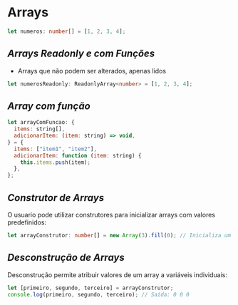 # **Arrays**

```typescript
let numeros: number[] = [1, 2, 3, 4];
```

## **_Arrays Readonly e com Funções_**

- Arrays que não podem ser alterados, apenas lidos

```typescript
let numerosReadonly: ReadonlyArray<number> = [1, 2, 3, 4];
```

## **_Array com função_**

```javascript
let arrayComFuncao: {
  items: string[],
  adicionarItem: (item: string) => void,
} = {
  items: ["item1", "item2"],
  adicionarItem: function (item: string) {
    this.items.push(item);
  },
};
```

## **_Construtor de Arrays_**

O usuario pode utilizar construtores para inicializar arrays com valores predefinidos:

```typescript
let arrayConstrutor: number[] = new Array(3).fill(0); // Inicializa um array com três elementos, todos iguais a 0.
```

## **_Desconstrução de Arrays_**

Desconstrução permite atribuir valores de um array a variáveis individuais:

```typescript
let [primeiro, segundo, terceiro] = arrayConstrutor;
console.log(primeiro, segundo, terceiro); // Saída: 0 0 0
```
